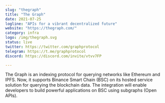 ```yaml
---
slug: "thegraph"
title: "The Graph"
date: 2021-07-25
logline: "APIs for a vibrant decentralized future"
website: "https://thegraph.com/"
category: infra
logo: /img/thegraph.svg
status: live
twitter: https://twitter.com/graphprotocol
telegram: https://t.me/graphprotocol
discord: https://discord.com/invite/vtvv7FP

---
```


The Graph is an indexing protocol for querying networks like Ethereum and IPFS. Now, it supports Binance Smart Chain (BSC) on its hosted service solution for querying the blockchain data. The integration will enable developers to build powerful applications on BSC using subgraphs (Open APIs).
